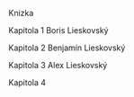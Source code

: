 Knizka

Kapitola 1
Boris Lieskovský

Kapitola 2
Benjamín Lieskovský

Kapitola 3
Alex Lieskovský

Kapitola 4

